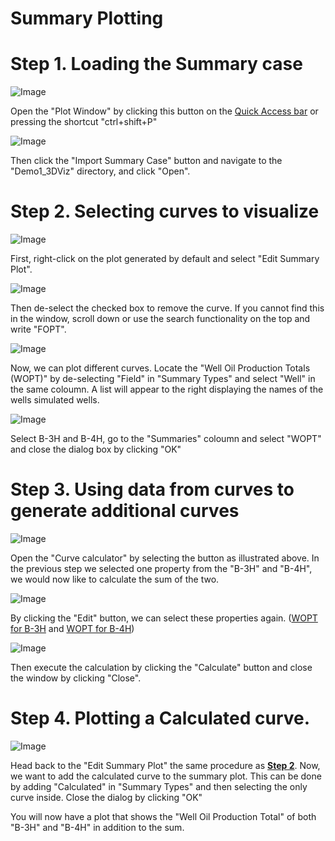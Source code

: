 # Summary Plotting

# Step 1. Loading the Summary case

![Image](./Resources/Pictures/open_plotting_window.png)

Open the "Plot Window" by clicking this button on the [Quick Access bar](../graphical-user-interface/graphical-user-interface.md#quick-access-buttons) or pressing the shortcut "ctrl+shift+P"

![Image](./Resources/Pictures/import_summary_case.png)

Then click the "Import Summary Case" button and navigate to the "Demo1_3DViz" directory, and click "Open".

# Step 2. Selecting curves to visualize

![Image](./Resources/Pictures/edit_summary_plot.png)

First, right-click on the plot generated by default and select "Edit Summary Plot".

![Image](./Resources/Pictures/uncheck_FOPT.png)

Then de-select the checked box to remove the curve. If you cannot find this in the window, scroll down or use the search functionality on the top and write "FOPT".

![Image](./Resources/Pictures/select_well.png)

Now, we can plot different curves. Locate the "Well Oil Production Totals (WOPT)" by de-selecting "Field" in "Summary Types" and select "Well" in the same coloumn. A list will appear to the right displaying the names of the wells simulated wells. 

![Image](./Resources/Pictures/select_wells.png)

Select B-3H and B-4H, go to the "Summaries" coloumn and select "WOPT" and close the dialog box by clicking "OK"

# Step 3. Using data from curves to generate additional curves

![Image](./Resources/Pictures/curve_calculator.png)

Open the "Curve calculator" by selecting the button as illustrated above. In the previous step we selected one property from the "B-3H" and "B-4H", we would now like to calculate the sum of the two.

![Image](./Resources/Pictures/edit_buttons.png)

By clicking the "Edit" button, we can select these properties again. ([WOPT for B-3H](./Resources/Pictures/well_1.png) and [WOPT for B-4H](./Resources/Pictures/well_2.png))

![Image](./Resources/Pictures/calculate.png)

Then execute the calculation by clicking the "Calculate" button and close the window by clicking "Close".

# Step 4. Plotting a Calculated curve.

![Image](./Resources/Pictures/add_calculated.png)

Head back to the "Edit Summary Plot" the same procedure as [**Step 2**](#step-2.-selecting-curves-to-visualize). Now, we want to add the calculated curve to the summary plot. This can be done by adding "Calculated" in "Summary Types" and then selecting the only curve inside. Close the dialog by clicking "OK"

You will now have a plot that shows the "Well Oil Production Total" of both "B-3H" and "B-4H" in addition to the sum.



